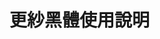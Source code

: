 <script setup>
import FontsPreview from '../../../components/FontsPreview.vue'
</script>

# 更紗黑體使用說明

<FontsPreview font="sarasa" lang="zh-tw" />
